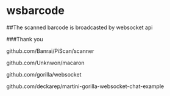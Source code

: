 wsbarcode
=========
##The scanned barcode is broadcasted by websocket api


###Thank you 

github.com/Banrai/PiScan/scanner

github.com/Unknwon/macaron

github.com/gorilla/websocket

github.com/deckarep/martini-gorilla-websocket-chat-example


